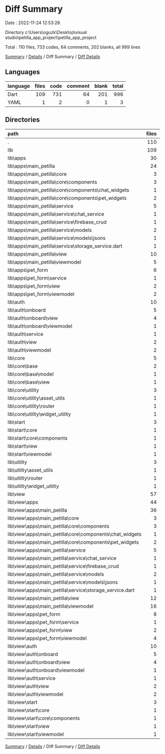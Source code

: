 # Diff Summary

Date : 2022-11-24 12:53:28

Directory c:\\Users\\oguzk\\Desktop\\visual studio\\petilla_app_project\\petilla_app_project

Total : 110 files,  733 codes, 64 comments, 202 blanks, all 999 lines

[Summary](results.md) / [Details](details.md) / Diff Summary / [Diff Details](diff-details.md)

## Languages
| language | files | code | comment | blank | total |
| :--- | ---: | ---: | ---: | ---: | ---: |
| Dart | 109 | 731 | 64 | 201 | 996 |
| YAML | 1 | 2 | 0 | 1 | 3 |

## Directories
| path | files | code | comment | blank | total |
| :--- | ---: | ---: | ---: | ---: | ---: |
| . | 110 | 733 | 64 | 202 | 999 |
| lib | 109 | 731 | 64 | 201 | 996 |
| lib\\apps | 30 | -2,880 | -13 | -357 | -3,250 |
| lib\\apps\\main_petilla | 24 | -2,527 | -13 | -311 | -2,851 |
| lib\\apps\\main_petilla\\core | 3 | -408 | -3 | -51 | -462 |
| lib\\apps\\main_petilla\\core\\components | 3 | -408 | -3 | -51 | -462 |
| lib\\apps\\main_petilla\\core\\components\\chat_widgets | 1 | -41 | -1 | -6 | -48 |
| lib\\apps\\main_petilla\\core\\components\\pet_widgets | 2 | -367 | -2 | -45 | -414 |
| lib\\apps\\main_petilla\\service | 5 | -192 | -1 | -25 | -218 |
| lib\\apps\\main_petilla\\service\\chat_service | 1 | -67 | 0 | -4 | -71 |
| lib\\apps\\main_petilla\\service\\firebase_crud | 1 | -36 | -1 | -4 | -41 |
| lib\\apps\\main_petilla\\service\\models | 2 | -68 | 0 | -12 | -80 |
| lib\\apps\\main_petilla\\service\\models\\jsons | 1 | -36 | 0 | -10 | -46 |
| lib\\apps\\main_petilla\\service\\storage_service.dart | 1 | -21 | 0 | -5 | -26 |
| lib\\apps\\main_petilla\\view | 10 | -1,748 | -9 | -212 | -1,969 |
| lib\\apps\\main_petilla\\viewmodel | 5 | -89 | 0 | -10 | -99 |
| lib\\apps\\pet_form | 6 | -353 | 0 | -46 | -399 |
| lib\\apps\\pet_form\\service | 1 | -17 | 0 | -2 | -19 |
| lib\\apps\\pet_form\\view | 2 | -313 | 0 | -36 | -349 |
| lib\\apps\\pet_form\\viewmodel | 2 | -14 | 0 | -5 | -19 |
| lib\\auth | 10 | -620 | -8 | -89 | -717 |
| lib\\auth\\onboard | 5 | -272 | -6 | -42 | -320 |
| lib\\auth\\onboard\\view | 4 | -258 | -6 | -40 | -304 |
| lib\\auth\\onboard\\viewmodel | 1 | -14 | 0 | -2 | -16 |
| lib\\auth\\service | 1 | -40 | 0 | -6 | -46 |
| lib\\auth\\view | 2 | -263 | -2 | -37 | -302 |
| lib\\auth\\viewmodel | 2 | -45 | 0 | -4 | -49 |
| lib\\core | 5 | 125 | 2 | 28 | 155 |
| lib\\core\\base | 2 | 41 | 1 | 12 | 54 |
| lib\\core\\base\\model | 1 | 6 | 0 | 3 | 9 |
| lib\\core\\base\\view | 1 | 35 | 1 | 9 | 45 |
| lib\\core\\utility | 3 | 84 | 1 | 16 | 101 |
| lib\\core\\utility\\asset_utils | 1 | 40 | 1 | 9 | 50 |
| lib\\core\\utility\\router | 1 | 0 | 0 | 2 | 2 |
| lib\\core\\utility\\widget_utility | 1 | 44 | 0 | 5 | 49 |
| lib\\start | 3 | -169 | 0 | -22 | -191 |
| lib\\start\\core | 1 | -64 | 0 | -7 | -71 |
| lib\\start\\core\\components | 1 | -64 | 0 | -7 | -71 |
| lib\\start\\view | 1 | -105 | 0 | -13 | -118 |
| lib\\start\\viewmodel | 1 | 0 | 0 | -2 | -2 |
| lib\\utility | 3 | -84 | -1 | -16 | -101 |
| lib\\utility\\asset_utils | 1 | -40 | -1 | -9 | -50 |
| lib\\utility\\router | 1 | 0 | 0 | -2 | -2 |
| lib\\utility\\widget_utility | 1 | -44 | 0 | -5 | -49 |
| lib\\view | 57 | 4,365 | 84 | 658 | 5,107 |
| lib\\view\\apps | 44 | 3,581 | 76 | 547 | 4,204 |
| lib\\view\\apps\\main_petilla | 36 | 3,120 | 64 | 470 | 3,654 |
| lib\\view\\apps\\main_petilla\\core | 3 | 411 | 3 | 50 | 464 |
| lib\\view\\apps\\main_petilla\\core\\components | 3 | 411 | 3 | 50 | 464 |
| lib\\view\\apps\\main_petilla\\core\\components\\chat_widgets | 1 | 44 | 1 | 6 | 51 |
| lib\\view\\apps\\main_petilla\\core\\components\\pet_widgets | 2 | 367 | 2 | 44 | 413 |
| lib\\view\\apps\\main_petilla\\service | 5 | 192 | 1 | 25 | 218 |
| lib\\view\\apps\\main_petilla\\service\\chat_service | 1 | 67 | 0 | 4 | 71 |
| lib\\view\\apps\\main_petilla\\service\\firebase_crud | 1 | 36 | 1 | 4 | 41 |
| lib\\view\\apps\\main_petilla\\service\\models | 2 | 68 | 0 | 12 | 80 |
| lib\\view\\apps\\main_petilla\\service\\models\\jsons | 1 | 36 | 0 | 10 | 46 |
| lib\\view\\apps\\main_petilla\\service\\storage_service.dart | 1 | 21 | 0 | 5 | 26 |
| lib\\view\\apps\\main_petilla\\view | 12 | 1,906 | 12 | 237 | 2,155 |
| lib\\view\\apps\\main_petilla\\viewmodel | 16 | 611 | 48 | 158 | 817 |
| lib\\view\\apps\\pet_form | 8 | 461 | 12 | 77 | 550 |
| lib\\view\\apps\\pet_form\\service | 1 | 17 | 0 | 2 | 19 |
| lib\\view\\apps\\pet_form\\view | 2 | 322 | 1 | 41 | 364 |
| lib\\view\\apps\\pet_form\\viewmodel | 4 | 113 | 11 | 31 | 155 |
| lib\\view\\auth | 10 | 619 | 8 | 89 | 716 |
| lib\\view\\auth\\onboard | 5 | 271 | 6 | 42 | 319 |
| lib\\view\\auth\\onboard\\view | 4 | 257 | 6 | 40 | 303 |
| lib\\view\\auth\\onboard\\viewmodel | 1 | 14 | 0 | 2 | 16 |
| lib\\view\\auth\\service | 1 | 40 | 0 | 6 | 46 |
| lib\\view\\auth\\view | 2 | 263 | 2 | 37 | 302 |
| lib\\view\\auth\\viewmodel | 2 | 45 | 0 | 4 | 49 |
| lib\\view\\start | 3 | 165 | 0 | 22 | 187 |
| lib\\view\\start\\core | 1 | 60 | 0 | 7 | 67 |
| lib\\view\\start\\core\\components | 1 | 60 | 0 | 7 | 67 |
| lib\\view\\start\\view | 1 | 105 | 0 | 13 | 118 |
| lib\\view\\start\\viewmodel | 1 | 0 | 0 | 2 | 2 |

[Summary](results.md) / [Details](details.md) / Diff Summary / [Diff Details](diff-details.md)